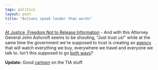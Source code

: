 ```yaml
---
tags: politics
layout: post
title: "Actions speak louder than words"
---
```




<a href="http://www.washingtonpost.com/wp-dyn/articles/A58419-2002Nov30.html">At Justice, Freedom Not to Release Information</a> - And with this Attorney General John Ashcroft seems to be shouting, "Just trust us!" while at the same time the government we're supposed to trust is creating an <a href="http://www.epic.org/privacy/profiling/tia/">agency</a> that will watch everything we buy, everywhere we travel and everyone we talk to. Isn't this supposed to go <a href="http://www.google.com/search?q=trust+is+a+two+way+street">both ways</a>?

<p><b>Update:</b> Good <a href="http://www.salon.com/comics/tomo/2002/12/02/tomo/index.html">cartoon</a> on the TIA stuff.</p>


